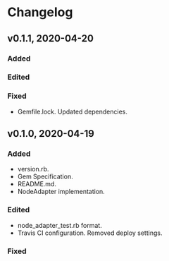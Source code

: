 # Changelog

## v0.1.1, 2020-04-20

### Added

### Edited

### Fixed

- Gemfile.lock. Updated dependencies.

## v0.1.0, 2020-04-19

### Added

- version.rb.
- Gem Specification.
- README.md.
- NodeAdapter implementation.

### Edited

- node_adapter_test.rb format.
- Travis CI configuration. Removed deploy settings.

### Fixed
